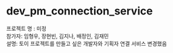 # dev_pm_connection_service

프로젝트 명 : 미정\
참가자: 임형우, 장현빈, 김지나, 배정인, 김재민\
설명: 토이 프로젝트를 만들고 싶은 개발자와 기획자 연결 서비스
변경했음
